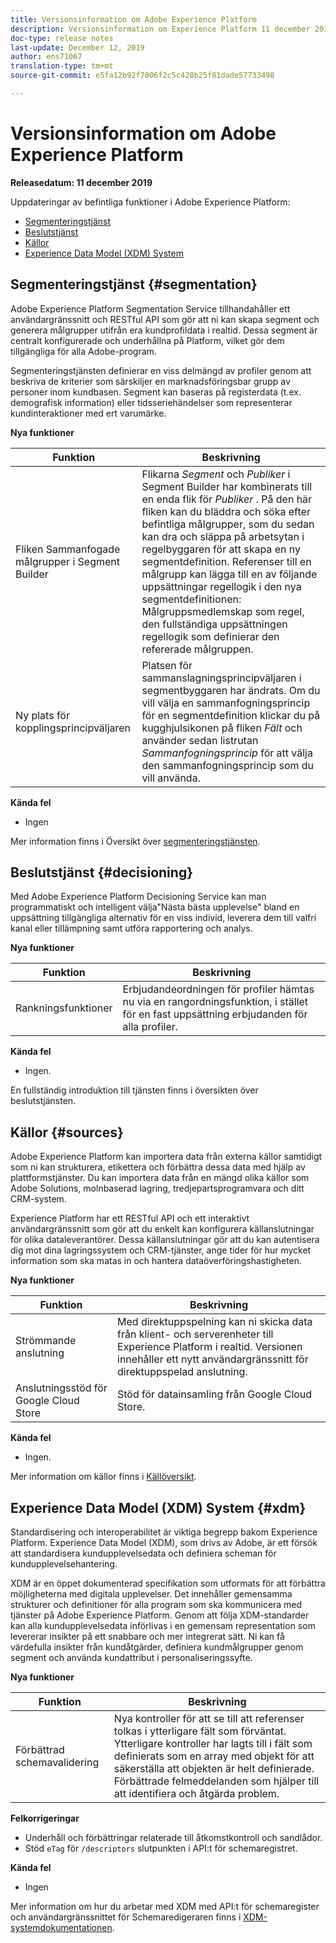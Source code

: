 ```yaml
---
title: Versionsinformation om Adobe Experience Platform
description: Versionsinformation om Experience Platform 11 december 2019
doc-type: release notes
last-update: December 12, 2019
author: ens71067
translation-type: tm+mt
source-git-commit: e5fa12b92f7006f2c5c428b25f81dade57733498

---
```



# Versionsinformation om Adobe Experience Platform

**Releasedatum: 11 december 2019**

Uppdateringar av befintliga funktioner i Adobe Experience Platform:

* [Segmenteringstjänst](#segmentation)
* [Beslutstjänst](#decisioning)
* [Källor](#sources)
* [Experience Data Model (XDM) System](#xdm)

## Segmenteringstjänst {#segmentation}

Adobe Experience Platform Segmentation Service tillhandahåller ett användargränssnitt och RESTful API som gör att ni kan skapa segment och generera målgrupper utifrån era kundprofildata i realtid. Dessa segment är centralt konfigurerade och underhållna på Platform, vilket gör dem tillgängliga för alla Adobe-program.

Segmenteringstjänsten definierar en viss delmängd av profiler genom att beskriva de kriterier som särskiljer en marknadsföringsbar grupp av personer inom kundbasen. Segment kan baseras på registerdata (t.ex. demografisk information) eller tidsseriehändelser som representerar kundinteraktioner med ert varumärke.

**Nya funktioner**

| Funktion | Beskrivning |
|--- | ---|
| Fliken Sammanfogade målgrupper i Segment Builder | Flikarna _Segment_ och _Publiker_ i Segment Builder har kombinerats till en enda flik för _Publiker_ . På den här fliken kan du bläddra och söka efter befintliga målgrupper, som du sedan kan dra och släppa på arbetsytan i regelbyggaren för att skapa en ny segmentdefinition. Referenser till en målgrupp kan lägga till en av följande uppsättningar regellogik i den nya segmentdefinitionen: Målgruppsmedlemskap som regel, den fullständiga uppsättningen regellogik som definierar den refererade målgruppen. |
| Ny plats för kopplingsprincipväljaren | Platsen för sammanslagningsprincipväljaren i segmentbyggaren har ändrats. Om du vill välja en sammanfogningsprincip för en segmentdefinition klickar du på kugghjulsikonen på fliken _Fält_ och använder sedan listrutan _Sammanfogningsprincip_ för att välja den sammanfogningsprincip som du vill använda. |

**Kända fel**

* Ingen

Mer information finns i Översikt över [segmenteringstjänsten](../../segmentation/home.md).

## Beslutstjänst {#decisioning}

Med Adobe Experience Platform Decisioning Service kan man programmatiskt och intelligent välja&quot;Nästa bästa upplevelse&quot; bland en uppsättning tillgängliga alternativ för en viss individ, leverera dem till valfri kanal eller tillämpning samt utföra rapportering och analys.

**Nya funktioner**

| Funktion | Beskrivning |
| -----------| ---------- |
| Rankningsfunktioner | Erbjudandeordningen för profiler hämtas nu via en rangordningsfunktion, i stället för en fast uppsättning erbjudanden för alla profiler. |

**Kända fel**

* Ingen.

En fullständig introduktion till tjänsten finns i översikten över [](../../decisioning-service/home.md) beslutstjänsten.

## Källor {#sources}

Adobe Experience Platform kan importera data från externa källor samtidigt som ni kan strukturera, etikettera och förbättra dessa data med hjälp av plattformstjänster. Du kan importera data från en mängd olika källor som Adobe Solutions, molnbaserad lagring, tredjepartsprogramvara och ditt CRM-system.

Experience Platform har ett RESTful API och ett interaktivt användargränssnitt som gör att du enkelt kan konfigurera källanslutningar för olika dataleverantörer. Dessa källanslutningar gör att du kan autentisera dig mot dina lagringssystem och CRM-tjänster, ange tider för hur mycket information som ska matas in och hantera dataöverföringshastigheten.

**Nya funktioner**

| Funktion | Beskrivning |
| ---------- | ------------ |
| Strömmande anslutning | Med direktuppspelning kan ni skicka data från klient- och serverenheter till Experience Platform i realtid. Versionen innehåller ett nytt användargränssnitt för direktuppspelad anslutning. |
| Anslutningsstöd för Google Cloud Store | Stöd för datainsamling från Google Cloud Store. |

**Kända fel**

* Ingen.

Mer information om källor finns i [Källöversikt](../../sources/home.md).

## Experience Data Model (XDM) System {#xdm}

Standardisering och interoperabilitet är viktiga begrepp bakom Experience Platform. Experience Data Model (XDM), som drivs av Adobe, är ett försök att standardisera kundupplevelsedata och definiera scheman för kundupplevelsehantering.

XDM är en öppet dokumenterad specifikation som utformats för att förbättra möjligheterna med digitala upplevelser. Det innehåller gemensamma strukturer och definitioner för alla program som ska kommunicera med tjänster på Adobe Experience Platform. Genom att följa XDM-standarder kan alla kundupplevelsedata införlivas i en gemensam representation som levererar insikter på ett snabbare och mer integrerat sätt. Ni kan få värdefulla insikter från kundåtgärder, definiera kundmålgrupper genom segment och använda kundattribut i personaliseringssyfte.

**Nya funktioner**

| Funktion | Beskrivning |
|--- | ---|
| Förbättrad schemavalidering | Nya kontroller för att se till att referenser tolkas i ytterligare fält som förväntat. Ytterligare kontroller har lagts till i fält som definierats som en array med objekt för att säkerställa att objekten är helt definierade. Förbättrade felmeddelanden som hjälper till att identifiera och åtgärda problem. |

**Felkorrigeringar**

* Underhåll och förbättringar relaterade till åtkomstkontroll och sandlådor.
* Stöd `eTag` för `/descriptors` slutpunkten i API:t för schemaregistret.

**Kända fel**

* Ingen

Mer information om hur du arbetar med XDM med API:t för schemaregister och användargränssnittet för Schemaredigeraren finns i [XDM-systemdokumentationen](../../xdm/home.md).
